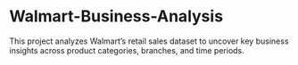 # Walmart-Business-Analysis
This project analyzes Walmart’s retail sales dataset to uncover key business insights across product categories, branches, and time periods.
